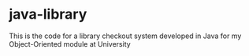 # java-library
This is the code for a library checkout system developed in Java for my Object-Oriented module at University
